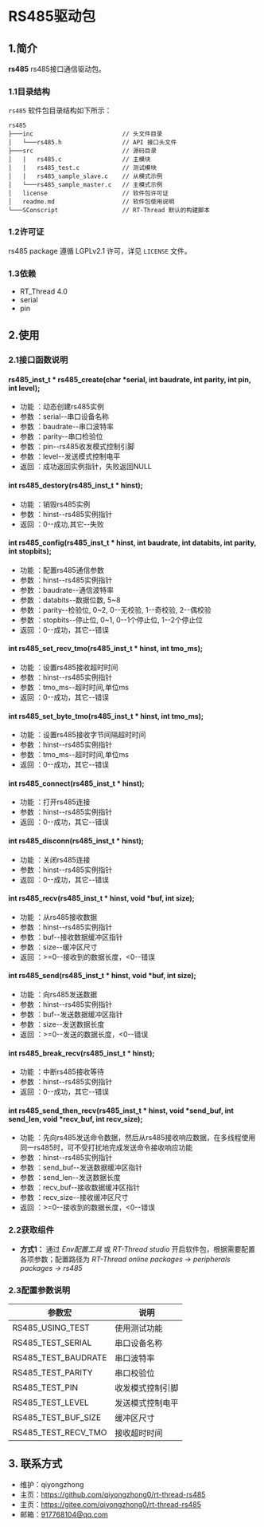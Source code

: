 ﻿# RS485驱动包

## 1.简介

**rs485** rs485接口通信驱动包。

### 1.1目录结构

`rs485` 软件包目录结构如下所示：

``` 
rs485
├───inc                         // 头文件目录
│   └───rs485.h                 // API 接口头文件
├───src                         // 源码目录
│   |   rs485.c                 // 主模块
│   |   rs485_test.c            // 测试模块
│   |   rs485_sample_slave.c    // 从模式示例
│   └───rs485_sample_master.c   // 主模式示例
│   license                     // 软件包许可证
│   readme.md                   // 软件包使用说明
└───SConscript                  // RT-Thread 默认的构建脚本
```

### 1.2许可证

rs485 package 遵循 LGPLv2.1 许可，详见 `LICENSE` 文件。

### 1.3依赖

- RT_Thread 4.0
- serial
- pin

## 2.使用

### 2.1接口函数说明

#### rs485_inst_t * rs485_create(char *serial, int baudrate, int parity, int pin, int level);
- 功能 ：动态创建rs485实例
- 参数 ：serial--串口设备名称
- 参数 ：baudrate--串口波特率
- 参数 ：parity--串口检验位
- 参数 ：pin--rs485收发模式控制引脚
- 参数 ：level--发送模式控制电平
- 返回 ：成功返回实例指针，失败返回NULL

#### int rs485_destory(rs485_inst_t * hinst);
- 功能 ：销毁rs485实例
- 参数 ：hinst--rs485实例指针
- 返回 ：0--成功,其它--失败

#### int rs485_config(rs485_inst_t * hinst, int baudrate, int databits, int parity, int stopbits);
- 功能 ：配置rs485通信参数
- 参数 ：hinst--rs485实例指针
- 参数 ：baudrate--通信波特率
- 参数 ：databits--数据位数, 5~8
- 参数 ：parity--检验位, 0~2, 0--无校验, 1--奇校验, 2--偶校验
- 参数 ：stopbits--停止位, 0~1, 0--1个停止位, 1--2个停止位
- 返回 ：0--成功，其它--错误

#### int rs485_set_recv_tmo(rs485_inst_t * hinst, int tmo_ms);
- 功能 ：设置rs485接收超时时间
- 参数 ：hinst--rs485实例指针
- 参数 ：tmo_ms--超时时间,单位ms
- 返回 ：0--成功，其它--错误

#### int rs485_set_byte_tmo(rs485_inst_t * hinst, int tmo_ms);
- 功能 ：设置rs485接收字节间隔超时时间
- 参数 ：hinst--rs485实例指针
- 参数 ：tmo_ms--超时时间,单位ms
- 返回 ：0--成功，其它--错误

#### int rs485_connect(rs485_inst_t * hinst);
- 功能 ：打开rs485连接
- 参数 ：hinst--rs485实例指针
- 返回 ：0--成功，其它--错误

#### int rs485_disconn(rs485_inst_t * hinst);
- 功能 ：关闭rs485连接
- 参数 ：hinst--rs485实例指针
- 返回 ：0--成功，其它--错误

#### int rs485_recv(rs485_inst_t * hinst, void *buf, int size);
- 功能 ：从rs485接收数据
- 参数 ：hinst--rs485实例指针
- 参数 ：buf--接收数据缓冲区指针
- 参数 ：size--缓冲区尺寸
- 返回 ：>=0--接收到的数据长度，<0--错误

#### int rs485_send(rs485_inst_t * hinst, void *buf, int size);
- 功能 ：向rs485发送数据
- 参数 ：hinst--rs485实例指针
- 参数 ：buf--发送数据缓冲区指针
- 参数 ：size--发送数据长度
- 返回 ：>=0--发送的数据长度，<0--错误

#### int rs485_break_recv(rs485_inst_t * hinst);
- 功能 ：中断rs485接收等待
- 参数 ：hinst--rs485实例指针
- 返回 ：0--成功，其它--错误

#### int rs485_send_then_recv(rs485_inst_t * hinst, void *send_buf, int send_len, void *recv_buf, int recv_size);
- 功能 ：先向rs485发送命令数据，然后从rs485接收响应数据，在多线程使用同一rs485时，可不受打扰地完成发送命令接收响应功能
- 参数 ：hinst--rs485实例指针
- 参数 ：send_buf--发送数据缓冲区指针
- 参数 ：send_len--发送数据长度
- 参数 ：recv_buf--接收数据缓冲区指针
- 参数 ：recv_size--接收缓冲区尺寸
- 返回 ：>=0--接收到的数据长度，<0--错误

### 2.2获取组件

- **方式1：**
通过 *Env配置工具* 或 *RT-Thread studio* 开启软件包，根据需要配置各项参数；配置路径为 *RT-Thread online packages -> peripherals packages -> rs485* 


### 2.3配置参数说明

| 参数宏 | 说明 |
| ---- | ---- |
| RS485_USING_TEST		| 使用测试功能
| RS485_TEST_SERIAL		| 串口设备名称
| RS485_TEST_BAUDRATE	| 串口波特率
| RS485_TEST_PARITY 	| 串口校验位
| RS485_TEST_PIN 		| 收发模式控制引脚
| RS485_TEST_LEVEL 		| 发送模式控制电平
| RS485_TEST_BUF_SIZE	| 缓冲区尺寸
| RS485_TEST_RECV_TMO 	| 接收超时时间

## 3. 联系方式

* 维护：qiyongzhong
* 主页：https://github.com/qiyongzhong0/rt-thread-rs485
* 主页：https://gitee.com/qiyongzhong0/rt-thread-rs485
* 邮箱：917768104@qq.com
